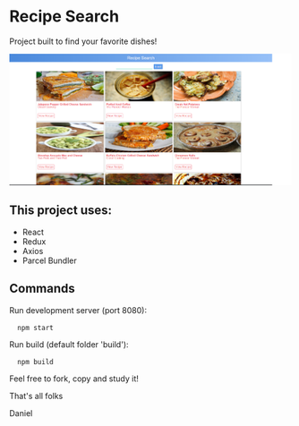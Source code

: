 # Recipe Search

Project built to find your favorite dishes!

![Screenshot](https://github.com/zyzmoz/recipe-search/blob/master/misc/screen.png?raw=true)

## This project uses:
- React
- Redux
- Axios
- Parcel Bundler

## Commands

Run development server (port 8080):
```
  npm start
```

Run build (default folder 'build'):
```
  npm build
```

Feel free to fork, copy and study it!

That's all folks

Daniel